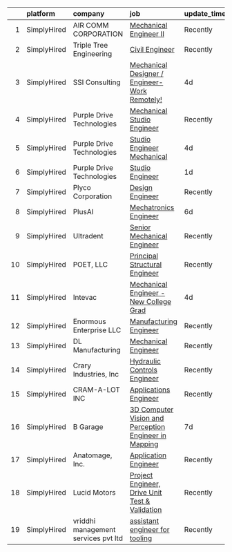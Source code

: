 

|    | platform    | company                             | job                                                                                                                                                           | update_time   | location           |
|---:|:------------|:------------------------------------|:--------------------------------------------------------------------------------------------------------------------------------------------------------------|:--------------|:-------------------|
|  1 | SimplyHired | AIR COMM CORPORATION                | [Mechanical Engineer II](https://www.simplyhired.com/job/lkMXKOnkzSO1oVNTyx5OiAUcTbYUHeI10VgP2mQEcKcoc0biAXgJTg?q=3d+engineer)                                | Recently      | Denver, CO         |
|  2 | SimplyHired | Triple Tree Engineering             | [Civil Engineer](https://www.simplyhired.com/job/HrRWCZ5hy0OV6cph6iu8M8ECLr1GWQXcnaGyR2U3TUDdvGwHXZTz4g?q=3d+engineer)                                        | Recently      | Helena, MT         |
|  3 | SimplyHired | SSI Consulting                      | [Mechanical Designer / Engineer-Work Remotely!](https://www.simplyhired.com/job/iHG4oIWcmonvC9sEyOMxT0CMC5ZpSyiVcFXo_DG2zvRulH1oWTJ5BQ?q=3d+engineer)         | 4d            | Remote             |
|  4 | SimplyHired | Purple Drive Technologies           | [Mechanical Studio Engineer](https://www.simplyhired.com/job/r67tbRrBqwPJpA0wvLUbKLlJsPcCYTVAB8lVLjyy9HmixEdHaAxjtQ?q=3d+engineer)                            | Recently      | Mountain View, CA  |
|  5 | SimplyHired | Purple Drive Technologies           | [Studio Engineer Mechanical](https://www.simplyhired.com/job/vqdg5V3Rn4_qihPdq03C6oVDmb5-jCFyeYWr-cTOuDU4iEH6kDJP7w?q=3d+engineer)                            | 4d            | Mountain View, CA  |
|  6 | SimplyHired | Purple Drive Technologies           | [Studio Engineer](https://www.simplyhired.com/job/MIfapT8CehfBPuRW-S8gAs86lyXg-xn79h37CGVWPrg1UTZVRJh-4w?q=3d+engineer)                                       | 1d            | Mountain View, CA  |
|  7 | SimplyHired | Plyco Corporation                   | [Design Engineer](https://www.simplyhired.com/job/v-mahp0LthTRxzN62vY5EA01tvwAJV1jcearT6T7FvCTDo2f048gyg?q=3d+engineer)                                       | Recently      | Elkhart Lake, WI   |
|  8 | SimplyHired | PlusAI                              | [Mechatronics Engineer](https://www.simplyhired.com/job/RYgCI413IEHGWbASMBj3NfKpRtmOz-4sP47tRlEZtJArSd1_0kzYWw?q=3d+engineer)                                 | 6d            | Santa Clara, CA    |
|  9 | SimplyHired | Ultradent                           | [Senior Mechanical Engineer](https://www.simplyhired.com/job/WfkOXb6xE57hJmG62HsF6zoTzFSOM7YctKcgZPbvPxl9UfM71WYvKg?q=3d+engineer)                            | Recently      | Salt Lake City, UT |
| 10 | SimplyHired | POET, LLC                           | [Principal Structural Engineer](https://www.simplyhired.com/job/8bCqa_r8WH9bPw8K3ZiMqnQIHs2vYFvrnqJy2MSHVsVCWS5ZTx5kZQ?q=3d+engineer)                         | Recently      | Sioux Falls, SD    |
| 11 | SimplyHired | Intevac                             | [Mechanical Engineer - New College Grad](https://www.simplyhired.com/job/qzmivV_JdOP2m4iCweV7DbO_W_jSb-M2shS_9bVCyyp12ejdN-jP4A?q=3d+engineer)                | 4d            | Santa Clara, CA    |
| 12 | SimplyHired | Enormous Enterprise LLC             | [Manufacturing Engineer](https://www.simplyhired.com/job/n3AA8sEQ7uMi0PLJIkG5fgKGNgA0RPXUOSCv6TtOx1tAeSTJ-2vJ8g?q=3d+engineer)                                | Recently      | Milpitas, CA       |
| 13 | SimplyHired | DL Manufacturing                    | [Mechanical Engineer](https://www.simplyhired.com/job/6RFQs5pDqbyZ9DdSAwJhVeEyK0msSvS_Rzh7HZkqbeEwEUgMINPGWg?q=3d+engineer)                                   | Recently      | Syracuse, NY       |
| 14 | SimplyHired | Crary Industries, Inc               | [Hydraulic Controls Engineer](https://www.simplyhired.com/job/FlQgbUQ7QPiyjWReHwYuqpJQqhhzO4Xo1i-CBYSAPpppCIWmGF1qUQ?q=3d+engineer)                           | Recently      | West Fargo, ND     |
| 15 | SimplyHired | CRAM-A-LOT INC                      | [Applications Engineer](https://www.simplyhired.com/job/Rk_z_AgGw2lHBVb71X6qbA-KAQ9ZPsETVgvalmC6Mvz_DQ6k9rupYw?q=3d+engineer)                                 | Recently      | Springdale, AR     |
| 16 | SimplyHired | B Garage                            | [3D Computer Vision and Perception Engineer in Mapping](https://www.simplyhired.com/job/Y6RPlNTTlA9j2c0oR4Ywuq5Fo-EwCnS9VgR9mGE8ujgLM2eJ-s0fdg?q=3d+engineer) | 7d            | San Jose, CA       |
| 17 | SimplyHired | Anatomage, Inc.                     | [Application Engineer](https://www.simplyhired.com/job/MGzjfIX7CH58_4chgd-cLDa4rhGiU0kGgvCG49EUF_aLRDtre22s5Q?q=3d+engineer)                                  | Recently      | Santa Clara, CA    |
| 18 | SimplyHired | Lucid Motors                        | [Project Engineer, Drive Unit Test & Validation](https://www.simplyhired.com/job/bQGfbfhVwUbS7fATMNsuOtEUkcz2dvjHMF4SYKfZH6m5An9t5AkiGg?q=3d+engineer)        | Recently      | Newark, CA         |
| 19 | SimplyHired | vriddhi management services pvt ltd | [assistant engineer for tooling](https://www.simplyhired.com/job/8nTqhHRak9GLapnlQEjNrcz9ZolMSpSrMjl7aQCCxsM0dybi7rg0wQ?q=3d+engineer)                        | Recently      | Remote             |